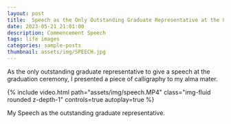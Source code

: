 ```yaml
---
layout: post
title:  Speech as the Only Outstanding Graduate Representative at the Graduation Ceremony
date: 2023-05-21 21:01:00
description: Commencement Speech
tags: life images
categories: sample-posts
thumbnail: assets/img/SPEECH.jpg
---
```

As the only outstanding graduate representative to give a speech at the graduation ceremony, I presented a piece of calligraphy to my alma mater.

{% include video.html path="assets/img/speech.MP4" class="img-fluid rounded z-depth-1" controls=true autoplay=true %}

<div class="caption">
    My Speech as the outstanding graduate representative.
</div>

